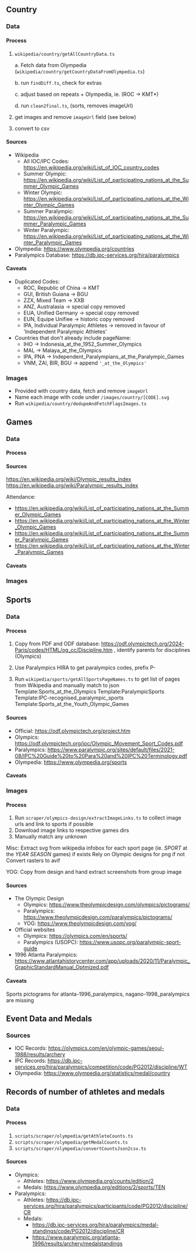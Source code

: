## Country

### Data

#### Process

1.  `wikipedia/country/getAllCountryData.ts`

    a. Fetch data from Olympedia (`wikipedia/country/getCountryDataFromOlympedia.ts`)

    b. run `findDiff.ts`, check for extras

    c. adjust based on repeats + Olympedia, ie. (ROC -> KMT\*)

    d. run `clean2final.ts`, (sorts, removes imageUrl)

2.  get images and remove `imageUrl` field (see below)
3.  convert to csv

#### Sources

- Wikipedia
  - All IOC/IPC Codes: https://en.wikipedia.org/wiki/List_of_IOC_country_codes
  - Summer Olympic: https://en.wikipedia.org/wiki/List_of_participating_nations_at_the_Summer_Olympic_Games
  - Winter Olympic: https://en.wikipedia.org/wiki/List_of_participating_nations_at_the_Winter_Olympic_Games
  - Summer Paralympic: https://en.wikipedia.org/wiki/List_of_participating_nations_at_the_Summer_Paralympic_Games
  - Winter Paralympic: https://en.wikipedia.org/wiki/List_of_participating_nations_at_the_Winter_Paralympic_Games
- Olympedia: https://www.olympedia.org/countries
- Paralympics Database: https://db.ipc-services.org/hira/paralympics

#### Caveats

- Duplicated Codes:
  - ROC, Republic of China -> KMT
  - GUI, British Guiana -> BGU
  - ZZX, Mixed Team -> XXB
  - ANZ, Australasia -> special copy removed
  - EUA, Unified Germany -> special copy removed
  - EUN, Equipe Unifiee -> historic copy removed
  - IPA, Individual Paralympic Athletes -> removed in favour of 'Independent Paralympic Athletes'
- Countries that don't already include pageName:
  - IHO -> Indonesia_at_the_1952_Summer_Olympics
  - MAL -> Malaya_at_the_Olympics
  - IPA, PNA -> Independent_Paralympians_at_the_Paralympic_Games
  - VNM, ZAI, BIR, BGU -> append `'_at_the_Olympics'`

### Images

- Provided with country data, fetch and remove `imageUrl`
- Name each image with code under `/images/country/[CODE].svg`
- Run `wikipedia/country/dedupeAndFetchFlagsImages.ts`

## Games

### Data

#### Process

#### Sources

https://en.wikipedia.org/wiki/Olympic_results_index
https://en.wikipedia.org/wiki/Paralympic_results_index

Attendance:

- https://en.wikipedia.org/wiki/List_of_participating_nations_at_the_Summer_Olympic_Games
- https://en.wikipedia.org/wiki/List_of_participating_nations_at_the_Winter_Olympic_Games
- https://en.wikipedia.org/wiki/List_of_participating_nations_at_the_Summer_Paralympic_Games
- https://en.wikipedia.org/wiki/List_of_participating_nations_at_the_Winter_Paralympic_Games

#### Caveats

### Images

## Sports

### Data

#### Process

1. Copy from PDF and ODF database: https://odf.olympictech.org/2024-Paris/codes/HTML/og_cc/Discipline.htm , identify parents for disciplines (Olympics)

2. Use Paralympics HIRA to get paralympics codes, prefix P-

3. Run `wikipedia/sports/getAllSportsPageNames.ts` to get list of pages from Wikipedia and manually match to json
   Template:Sports_at_the_Olympics
   Template:ParalympicSports
   Template:IPC-recognised_paralympic_sports
   Template:Sports_at_the_Youth_Olympic_Games

#### Sources

- Official: https://odf.olympictech.org/project.htm
- Olympics: https://odf.olympictech.org/ioc/Olympic_Movement_Sport_Codes.pdf
- Paralympics: https://www.paralympic.org/sites/default/files/2021-08/IPC%20Guide%20to%20Para%20and%20IPC%20Terminology.pdf
- Olympedia: https://www.olympedia.org/sports

#### Caveats

### Images

#### Process

1. Run `scraper/olympics-design/extractImageLinks.ts` to collect image urls and link to sports if possible
2. Download image links to respective games dirs
3. Manually match any unknown

Misc:
Extract svg from wikipedia infobox for each sport page (ie. _SPORT_ at the _YEAR_ _SEASON_ games) if exists
Rely on Olympic designs for png if not
Convert rasters to avif

YOG: Copy from design and hand extract screenshots from group image

#### Sources

- The Olympic Design
  - Olympics: https://www.theolympicdesign.com/olympics/pictograms/
  - Paralympics: https://www.theolympicdesign.com/paralympics/pictograms/
  - YOG: https://www.theolympicdesign.com/yog/
- Official websites
  - Olympics: https://olympics.com/en/sports/
  - Paralympics (USOPC): https://www.usopc.org/paralympic-sport-guide
- 1996 Atlanta Paralympics: https://www.atlantahistorycenter.com/app/uploads/2020/11/Paralympic_GraphicStandardManual_Optmized.pdf

#### Caveats

Sports pictograms for atlanta-1996_paralympics, nagano-1998_paralympics are missing

## Event Data and Medals

### Sources

- IOC Records: https://olympics.com/en/olympic-games/seoul-1988/results/archery
- IPC Records: https://db.ipc-services.org/hira/paralympics/competition/code/PG2012/discipline/WT
- Olympedia: https://www.olympedia.org/statistics/medal/country

## Records of number of athletes and medals

### Data

#### Process

1. `scripts/scraper/olympedia/getAthleteCounts.ts`
2. `scripts/scraper/olympedia/getMedalCounts.ts`
3. `scripts/scraper/olympedia/convertCountsJson2csv.ts`

#### Sources

- Olympics:
  - Athletes: https://www.olympedia.org/counts/edition/2
  - Medals: https://www.olympedia.org/editions/2/sports/TEN
- Paralympics:
  - Athletes: https://db.ipc-services.org/hira/paralympics/participants/code/PG2012/discipline/CR
  - Medals:
    - https://db.ipc-services.org/hira/paralympics/medal-standings/code/PG2012/discipline/CR
    - https://www.paralympic.org/atlanta-1996/results/archery/medalstandings

